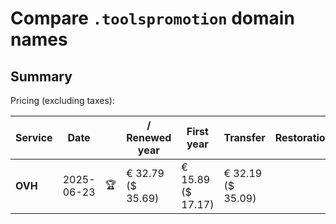# Compare `.toolspromotion` domain names

## Summary

Pricing (excluding taxes):

| Service | Date |  | / Renewed year | First year | Transfer | Restoration |
|--|--|--|--|--|--|--|
| **OVH** | 2025-06-23 | 🏆 | € 32.79<br>($ 35.69) | € 15.89<br>($ 17.17) | € 32.19<br>($ 35.09) |  |
